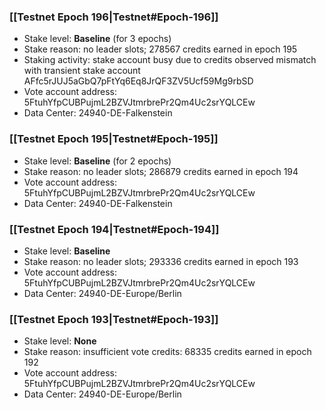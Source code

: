 ### [[Testnet Epoch 196|Testnet#Epoch-196]]
* Stake level: **Baseline** (for 3 epochs)
* Stake reason: no leader slots; 278567 credits earned in epoch 195
* Staking activity: stake account busy due to credits observed mismatch with transient stake account AFfc5rJUJ5aGbQ7pFtYq6Eq8JrQF3ZV5Ucf59Mg9rbSD
* Vote account address: 5FtuhYfpCUBPujmL2BZVJtmrbrePr2Qm4Uc2srYQLCEw
* Data Center: 24940-DE-Falkenstein
### [[Testnet Epoch 195|Testnet#Epoch-195]]
* Stake level: **Baseline** (for 2 epochs)
* Stake reason: no leader slots; 286879 credits earned in epoch 194
* Vote account address: 5FtuhYfpCUBPujmL2BZVJtmrbrePr2Qm4Uc2srYQLCEw
* Data Center: 24940-DE-Falkenstein
### [[Testnet Epoch 194|Testnet#Epoch-194]]
* Stake level: **Baseline**
* Stake reason: no leader slots; 293336 credits earned in epoch 193
* Vote account address: 5FtuhYfpCUBPujmL2BZVJtmrbrePr2Qm4Uc2srYQLCEw
* Data Center: 24940-DE-Europe/Berlin
### [[Testnet Epoch 193|Testnet#Epoch-193]]
* Stake level: **None**
* Stake reason: insufficient vote credits: 68335 credits earned in epoch 192
* Vote account address: 5FtuhYfpCUBPujmL2BZVJtmrbrePr2Qm4Uc2srYQLCEw
* Data Center: 24940-DE-Europe/Berlin
